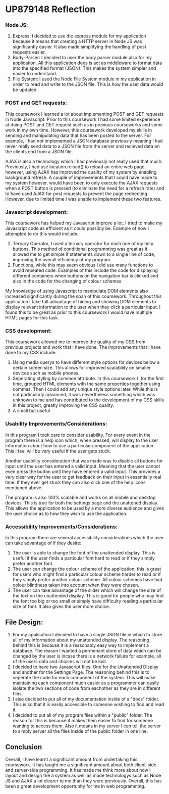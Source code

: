 # UP879148 Reflection 

### Node JS:

1. Express: I decided to use the express module for my application because it means that creating a HTTP server in Node JS was significantly easier. It also made simplifying the handling of post requests easier.
2. Body-Parser: I decided to user the body parser module also for my application. All this application does is act as middleware to format data into the specified format (JSON). This makes the system simpler and easier to understand.
3. File System: I used the Node File System module in my application in order to read and write to the JSON file. This is how the user data would be updated.

### POST and GET requests:

This coursework I learned a lot about implementing POST and GET requests in Node Javascript. Prior to this coursework I had some limited experience at doing POST and GET request such as in previous courseworks and some work in my own time. However, this coursework developed my skills in sending and manipulating data that has been posted to the server. For example, I had not implemented a JSON database previously meaning I had never really send data to a JSON file from the server and recieved data on the clients end from a JSON file.

AJAX is also a technology which I had previously not really used that much. Previously, I had use location.reload() to reload an entire web page, however, using AJAX has improved the quality of my system by enabling background refresh. A couple of improvements that I could have made to my system however, would have been to only execute the AJAX requests when a POST button is pressed (to eliminate the need for a refresh rate) and to have used AJAX for post requests to prevent the page redirecting. However, due to limited time I was unable to implement these two features.

### Javascript development:

This coursework has helped my Javascript improve a lot. I tried to make my Javascript code as efficient as it could possibly be. Example of how I attempted to do this would include:
1. Ternary Operator, I used a ternary operator for each one of my help buttons. This method of conditional programming was great as it allowed me to get simple if statements down to a single line of code, improving the overall efficiency of my program.
2. Functions, while this may seem obvious I did use many functions to avoid repeated code. Examples of this include the code for displaying different containers when buttons on the navigation bar is clicked and also in the code for the changing of colour schemes.

My knowledge of using Javascript to manipulate DOM elements also increased significantly during the span of this coursework. Throughout this application I take full advantage of hiding and showing DOM elements to display relevant information to the user when they click a particular input. I found this to be great as prior to this coursework I would have multiple HTML pages for this task. 

### CSS development:

This coursework allowed me to improve the quality of my CSS from previous projects and work that I have done. The improvements that I have done to my CSS include:
1. Using media querys to have different style options for devices below a certain screen size. This allows for improved scalability on smaller devices such as mobile phones.
2. Seperating styling by common attribute. In this coursework I ,for the first time, grouped HTML elements with the same properties together using commas. Then I could add any unique style options later. While this is not particularly advanced, it was nevertheless something which was unknown to me and has contributed to the development of my CSS skills in this project, greatly improving the CSS quality.
3. A small but useful 

### Usability Improvements/Considerations:

In this program I took care to consider usability. For every event in the program there is a help icon which, when pressed, will display to the user information about how to use a particular component of the application. This I feel will be very useful if the user gets stuck.

Another usability consideration that was made was to disable all buttons for input until the user has entered a valid input. Meaning that the user cannot even press the button until they have entered a valid input. This provides a very clear way for the user to get feedback on their input in essentially real time. If they ever get stuck they can also click one of the help icons mentioned above.

The program is also 100% scalable and works on all mobile and desktop devices. This is true for both the settings page and the unattened display. This allows the application to be used by a more diverse audience and gives the user choice as to how they wish to use the application.

### Accessibility Improvements/Considerations:

In this program there are several accessibility considerations which the user can take advantage of if they desire:
1. The user is able to change the font of the unattended display. This is useful if the user finds a particular font hard to read or if they simply prefer another font.
2. The user can change the colour scheme of the application, this is great for users who might find a particular colour scheme harder to read or if they simply prefer another colour scheme. All colour schemes have had colour blindness taken into account when they were chosen.
3. The user can take advantage of the slider which will change the size of the text on the unattended display. This is good for people who may find the font too big or too small or simply have difficulty reading a particular size of font. It also gives the user more choice.

## File Design:

1. For my application I decided to have a single JSON file in which to store all of my information about my unattended display. The reasoning behind this is because it is a reasonably easy way to implement a database. The reason I wanted a permenant store of data which can be changed by the user is incase there is a network failure for example, all of the users data and choices will not be lost.
2. I decided to have two Javascript files. One for the Unattended Display and another for the Settings Page. The reasoning behind this is to seperate the code for each component of the system. This will make maintaining each component much easier as a programmer can easily isolate the two sections of code from eachother as they are in different files.
3. I also decided to put all of my documentation inside of a "docs" folder. This is so that it is easily accessible to someone wishing to find and read it.
4. I decided to put all of my program files within a "public" folder. The reason for this is because it makes them easier to find for someone wanting to access them. Also it means in my server I can tell the server to simply server all the files inside of the public folder in one line.

## Conclusion

Overall, I have learnt a significant amount from undertaking this coursework. It has taught me a significant amount about both client-side and server-side programming. It has made me think more about how I layout and design the a system as well as made technologys such as Node JS and AJAX a lot clearer to me than they were previously. Overall, this has been a great development oppertunity for me in web programming.
